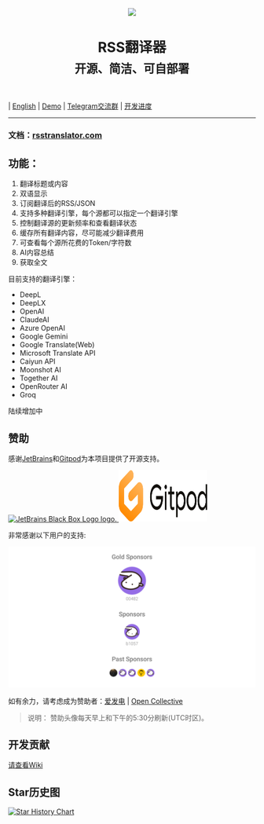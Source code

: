 <div align="center">
<em><img src="https://raw.githubusercontent.com/rss-translator/RSS-Translator/main/core/static/favicon.ico" height="90px"></em>
<h1>RSS翻译器<br/><sub>开源、简洁、可自部署</sub></h1>
</div>
<br/>

| [English](https://rsstranslator.com/en) | [Demo](https://rsstranslator.com/demo/) | [Telegram交流群](https://t.me/rsstranslator) | [开发进度](https://github.com/orgs/rss-translator/projects/2/views/1)

---

### 文档：[rsstranslator.com](https://rsstranslator.com)
## 功能：

1. 翻译标题或内容
2. 双语显示
3. 订阅翻译后的RSS/JSON
4. 支持多种翻译引擎，每个源都可以指定一个翻译引擎
5. 控制翻译源的更新频率和查看翻译状态
6. 缓存所有翻译内容，尽可能减少翻译费用
7. 可查看每个源所花费的Token/字符数
8. AI内容总结
9. 获取全文
   
目前支持的翻译引擎：

- DeepL
- DeepLX
- OpenAI
- ClaudeAI
- Azure OpenAI
- Google Gemini
- Google Translate(Web)
- Microsoft Translate API
- Caiyun API
- Moonshot AI
- Together AI
- OpenRouter AI
- Groq

陆续增加中

## 赞助

感谢[JetBrains](https://www.jetbrains.com/community/opensource/)和[Gitpod](https://www.gitpod.io/discover/opensource)为本项目提供了开源支持。

<a href="https://www.jetbrains.com">
    <img src="https://resources.jetbrains.com/storage/products/company/brand/logos/jb_square.svg" alt="JetBrains Black Box Logo logo.">
</a>
<a href="https://www.gitpod.io">
    <img src='https://raw.githubusercontent.com/rss-translator/RSS-Translator/main/website/docs/assets/gitpod-logo-light-theme.svg' width="180" height="105" alt="Gitpod"/>
</a>

非常感谢以下用户的支持:

<p align="center">
  <a href="https://raw.githubusercontent.com/versun/54321-Weekly/main/scripts/sponsorkit/sponsorkit/sponsors.svg">
    <img src='https://raw.githubusercontent.com/versun/54321-Weekly/main/scripts/sponsorkit/sponsorkit/sponsors.svg'/>
  </a>
</p>

如有余力，请考虑成为赞助者：[爱发电](https://afdian.net/a/versun) | [Open Collective](https://opencollective.com/rsstranslator)
> 说明： 赞助头像每天早上和下午的5:30分刷新(UTC时区)。
## 开发贡献
[请查看Wiki](https://github.com/rss-translator/RSS-Translator/wiki)

## Star历史图

[![Star History Chart](https://api.star-history.com/svg?repos=rss-translator/RSS-Translator&type=Date)](https://star-history.com/#rss-translator/RSS-Translator&Date)

